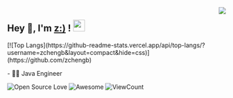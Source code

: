<img align="right" src="https://github-readme-stats.vercel.app/api?username=zchengb&show_icons=true&hide_border=true&icon_color=586069&title_color=a0a9af">

<h2>  Hey 👋, I'm <a href="http://zchengb.xyz" target="_blank">z:)</a> ! <img src="https://user-images.githubusercontent.com/5679180/79618120-0daffb80-80be-11ea-819e-d2b0fa904d07.gif" width="27px"></h2>
[![Top Langs](https://github-readme-stats.vercel.app/api/top-langs/?username=zchengb&layout=compact&hide=css)](https://github.com/zchengb)
<p>- 👨‍💻 Java Engineer </p>


![Open Source Love](https://badges.frapsoft.com/os/v2/open-source.svg?v=103)
![Awesome](https://cdn.rawgit.com/sindresorhus/awesome/d7305f38d29fed78fa85652e3a63e154dd8e8829/media/badge.svg)
![ViewCount](https://views.whatilearened.today/views/github/zchengb/zchengb.svg?cache=remove)
